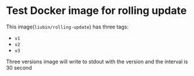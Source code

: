 # Test Docker image for rolling update

This image(`liubin/rolling-update`) has three tags:
- `v1`
- `v2`
- `v3`

Three versions image will write to stdout with the version and the interval is 30 second

